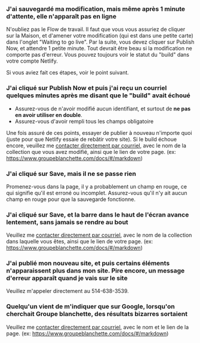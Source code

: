 ### J'ai sauvegardé ma modification, mais même après 1 minute d'attente, elle n'apparaît pas en ligne

N'oubliez pas le Flow de travail. Il faut que vous vous assuriez de cliquer sur la Maison, et d'amener votre modification (qui est dans une petite carte) dans l'onglet "Waiting to go live". Par la suite, vous devez cliquer sur Publish Now, et attendre 1 petite minute. Tout devrait être beau si la modification ne comporte pas d'erreur. Vous pouvez toujours voir le statut du "build" dans votre compte Netlify.

Si vous aviez fait ces étapes, voir le point suivant.

### J'ai cliqué sur Publish Now et puis j'ai reçu un courriel quelques minutes après me disant que le "build" avait échoué

- Assurez-vous de n'avoir modifié aucun identifiant, et surtout de **ne pas en avoir utiliser en double**.
- Assurez-vous d'avoir rempli tous les champs obligatoire

Une fois assuré de ces points, essayer de publier à nouveau n'importe quoi (juste pour que Netlify essaie de rebâtir votre site). Si le build échoue encore, veuillez me [contacter directement par courriel](mailto:service6@cfocus.ca), avec le nom de la collection que vous avez modifié, ainsi que le lien de votre page. (ex: https://www.groupeblanchette.com/docs/#/markdown)

### J'ai cliqué sur Save, mais il ne se passe rien

Promenez-vous dans la page, il y a probablement un champ en rouge, ce qui signifie qu'il est erroné ou incomplet. Assurez-vous qu'il n'y ait aucun champ en rouge pour que la sauvegarde fonctionne.

### J'ai cliqué sur Save, et la barre dans le haut de l'écran avance lentement, sans jamais se rendre au bout

Veuillez me [contacter directement par courriel](mailto:service6@cfocus.ca), avec le nom de la collection dans laquelle vous êtes, ainsi que le lien de votre page. (ex: https://www.groupeblanchette.com/docs/#/markdown)

### J'ai publié mon nouveau site, et puis certains éléments n'apparaissent plus dans mon site. Pire encore, un message d'erreur apparaît quand je vais sur le site

Veuillez m'appeler directement au 514-638-3539.

### Quelqu'un vient de m'indiquer que sur Google, lorsqu'on cherchait Groupe blanchette, des résultats bizarres sortaient

Veuillez me [contacter directement par courriel](mailto:service6@cfocus.ca), avec le nom et le lien de la page. (ex: https://www.groupeblanchette.com/docs/#/markdown)

